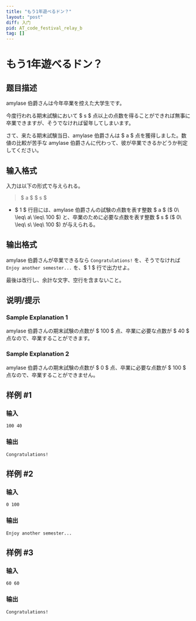 ```yaml
---
title: "もう1年遊べるドン？"
layout: "post"
diff: 入门
pid: AT_code_festival_relay_b
tag: []
---
```


# もう1年遊べるドン？

## 题目描述

[problemUrl]: https://atcoder.jp/contests/code-festival-2014-relay/tasks/code_festival_relay_b

amylase 伯爵さんは今年卒業を控えた大学生です。

   
今度行われる期末試験において $ s $ 点以上の点数を得ることができれば無事に卒業できますが、そうでなければ留年してしまいます。

   
さて、来たる期末試験当日、amylase 伯爵さんは $ a $ 点を獲得しました。数値の比較が苦手な amylase 伯爵さんに代わって、彼が卒業できるかどうか判定してください。

## 输入格式

入力は以下の形式で与えられる。

> $ a $ $ s $

- $ 1 $ 行目には、amylase 伯爵さんの試験の点数を表す整数 $ a $ ($ 0\ \leq\ a\ \leq\ 100 $) と、卒業のために必要な点数を表す整数 $ s $ ($ 0\ \leq\ s\ \leq\ 100 $) が与えられる。

## 输出格式

amylase 伯爵さんが卒業できるなら `Congratulations!` を、そうでなければ `Enjoy another semester...` を、$ 1 $ 行で出力せよ。

最後は改行し、余計な文字、空行を含まないこと。

## 说明/提示

### Sample Explanation 1

amylase 伯爵さんの期末試験の点数が $ 100 $ 点、卒業に必要な点数が $ 40 $ 点なので、卒業することができます。

### Sample Explanation 2

amylase 伯爵さんの期末試験の点数が $ 0 $ 点、卒業に必要な点数が $ 100 $ 点なので、卒業することができません。

## 样例 #1

### 输入

```
100 40
```

### 输出

```
Congratulations!
```

## 样例 #2

### 输入

```
0 100
```

### 输出

```
Enjoy another semester...
```

## 样例 #3

### 输入

```
60 60
```

### 输出

```
Congratulations!
```

